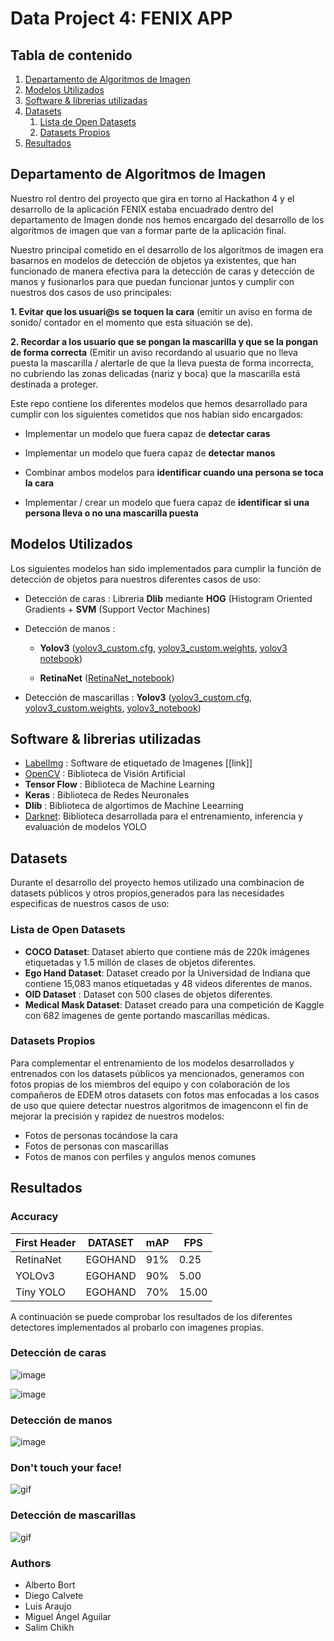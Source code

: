 # Data Project 4: FENIX APP 

## Tabla de contenido

1. [Departamento de Algoritmos de Imagen](#departamento)
2. [Modelos Utilizados](#modelos)
3. [Software & librerias utilizadas](#software)
4. [Datasets](#datasets)
    1. [Lista de Open Datasets](#opendata)
    2. [Datasets Propios](#customdata)
5. [Resultados](#resultados)


## Departamento de Algoritmos de Imagen <a name="departamento"></a>

Nuestro rol dentro del proyecto que gira en torno al Hackathon 4 y el desarrollo de la aplicación FENIX estaba encuadrado dentro del departamento de Imagen donde nos hemos encargado del desarrollo de los algoritmos de imagen que van a formar parte de la aplicación final. 

Nuestro principal cometido en el desarrollo de los algoritmos de imagen era basarnos en modelos de detección de objetos ya existentes, que han funcionado de manera efectiva para la detección de caras y detección de manos y fusionarlos para que puedan funcionar juntos y cumplir con nuestros dos casos de uso principales:
 
**1. Evitar que los usuari@s se toquen la cara** (emitir un aviso en forma de sonido/ contador en el momento que esta situación se de).
 
**2. Recordar a los usuario que se pongan la mascarilla y que se la pongan de forma correcta** (Emitir un aviso recordando al usuario que no lleva puesta la mascarilla / alertarle de que la lleva puesta de forma incorrecta, no cubriendo las zonas delicadas (nariz y boca) que la mascarilla está destinada a proteger.
 
Este repo contiene los diferentes modelos que hemos desarrollado para cumplir con los siguientes cometidos que nos habían sido encargados:

* Implementar un modelo que fuera capaz de **detectar caras**
 
* Implementar un modelo que fuera capaz de **detectar manos**
 
* Combinar ambos modelos para **identificar cuando una persona se toca la cara**
 
* Implementar / crear un modelo que fuera capaz de **identificar si una persona lleva o no una mascarilla puesta**

## Modelos Utilizados <a name="modelos"></a>

Los siguientes modelos han sido implementados para cumplir la función de detección de objetos para nuestros diferentes casos de uso:

* Detección de caras : Libreria **Dlib** mediante **HOG** (Histogram Oriented Gradients + **SVM** (Support Vector Machines)
* Detección de manos : 
    - **Yolov3** ([yolov3_custom.cfg](https://drive.google.com/file/d/1-a38MrTHHTl9yyyZEwBdl4la8PEYFsXG/view?usp=sharing),  [yolov3_custom.weights](https://drive.google.com/open?id=1pg6S0rmhrcFV01EED9tgHnPo8yuNdxQ4), [yolov3 notebook](https://github.com/diecalsa-EDEM/FenixCV/blob/facialDetection/1.Training/Train_YOLOv3.ipynb))

    - **RetinaNet** ([RetinaNet_notebook](https://github.com/diecalsa-EDEM/FenixCV/blob/facialDetection/1.Training/Train_Retinanet_Salim.ipynb))

* Detección de mascarillas : **Yolov3** ([yolov3_custom.cfg](https://drive.google.com/open?id=1CK-jXpu0Op8wOYJchklCD4I2YuLT91iG), [yolov3_custom.weights](https://drive.google.com/open?id=1i7vTsoPTx3UUIefgmco5MRHDgg6Nq9hI), [yolov3_notebook](https://drive.google.com/open?id=1nUwsYnNTgkRei3AhK1AVCWDSHiQOBsdP))



## Software & librerias utilizadas <a name="software"></a>

* [LabelImg](https://github.com/tzutalin/labelImg) : Software de etiquetado de Imagenes [[link]]
* [OpenCV](https://github.com/opencv/opencv) : Biblioteca de Visión Artificial
* **Tensor Flow** : Biblioteca de Machine Learning
* **Keras** : Biblioteca de Redes Neuronales
* **Dlib** : Biblioteca de algortimos de Machine Leearning
* [Darknet](https://github.com/AlexeyAB/darknet): Biblioteca desarrollada para el entrenamiento, inferencia y evaluación de modelos YOLO 

## Datasets <a name="datasets"></a>

Durante el desarrollo del proyecto hemos utilizado una combinacion de datasets públicos y otros propios,generados para las necesidades especificas de nuestros casos de uso:

### Lista de Open Datasets <a name="opendata"></a>

* **COCO Dataset**: Dataset abierto que contiene más de 220k imágenes etiquetadas y 1.5 millón de clases de objetos diferentes.
* **Ego Hand Dataset**: Dataset creado por la Universidad de Indiana que contiene 15,083 manos etiquetadas y 48 videos diferentes de manos.
* **OID Dataset** : Dataset con 500 clases de objetos diferentes.
* **Medical Mask Dataset**: Dataset creado para una competición de Kaggle con 682 imagenes de gente portando mascarillas médicas.

### Datasets Propios <a name="customdata"></a>

Para complementar el entrenamiento de los modelos desarrollados y entrenados con los datasets públicos ya mencionados, generamos con fotos propias de los miembros del equipo y con colaboración de los compañeros de EDEM otros datasets con fotos mas enfocadas a los casos de uso que quiere detectar nuestros algoritmos de imagenconn el fin de mejorar la precisión y rapidez de nuestros modelos:

* Fotos de personas tocándose la cara
* Fotos de personas con mascarillas
* Fotos de manos con perfiles y angulos menos comunes


## Resultados <a name="resultados"></a>

### Accuracy 

| First Header  |    DATASET    |       mAP     |       FPS     | 
| ------------- | ------------- | ------------- | ------------- |
| RetinaNet     |    EGOHAND    |      91%      |      0.25     |
| YOLOv3        |    EGOHAND    |      90%      |      5.00     |
| Tiny YOLO     |    EGOHAND    |      70%      |      15.00    |

A continuación se puede comprobar los resultados de los diferentes detectores implementados al probarlo con imagenes propias.

### Detección de caras

![image](https://github.com/diecalsa-EDEM/FenixCV/blob/facialDetection/src/cara.jpeg)

![image](https://github.com/diecalsa-EDEM/FenixCV/blob/facialDetection/src/face-salim.jpeg)

### Detección de manos

![image](https://github.com/diecalsa-EDEM/FenixCV/blob/facialDetection/src/mano.jpeg)


### Don't touch your face!

![gif](https://github.com/diecalsa-EDEM/FenixCV/blob/facialDetection/src/DontTouchYourFace.gif)


### Detección de mascarillas

![gif](https://github.com/diecalsa-EDEM/FenixCV/blob/facialDetection/src/MaskDetection.gif)



### Authors
- Alberto Bort
- Diego Calvete
- Luis Araujo
- Miguel Ángel Aguilar
- Salim Chikh
